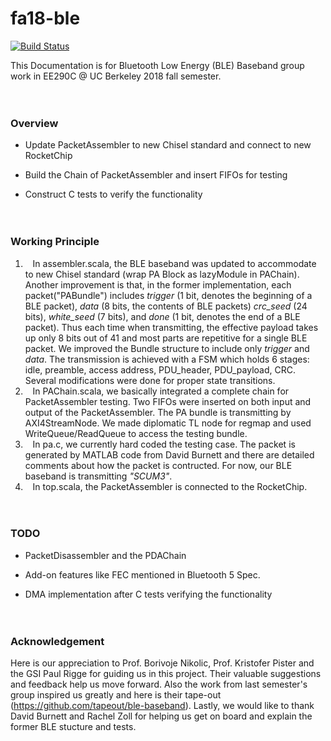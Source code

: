 # fa18-ble

[![Build Status](https://travis-ci.org/ucberkeley-ee290c/fa18-ble.svg?branch=master)](https://travis-ci.org/ucberkeley-ee290c/fa18-ble)

This Documentation is for Bluetooth Low Energy (BLE) Baseband group work in EE290C @ UC Berkeley 2018 fall semester.
<br><br><br>
### Overview
- Update PacketAssembler to new Chisel standard and connect to new RocketChip 

- Build the Chain of PacketAssembler and insert FIFOs for testing

- Construct C tests to verify the functionality
<br><br><br>

### Working Principle
1. &nbsp;&nbsp; In assembler.scala, the BLE baseband was updated to accommodate to new Chisel standard (wrap PA Block as lazyModule in PAChain). Another improvement is that, in the former implementation, each packet("PABundle") includes *trigger* (1 bit, denotes the beginning of a BLE packet), *data* (8 bits, the contents of BLE packets) *crc_seed* (24 bits), *white_seed* (7 bits), and *done* (1 bit, denotes the end of a BLE packet). Thus each time when transmitting, the effective payload takes up only 8 bits out of 41 and most parts are repetitive for a single BLE packet. We improved the Bundle structure to include only *trigger* and *data*. The transmission is achieved with a FSM which holds 6 stages: idle, preamble, access address, PDU_header, PDU_payload, CRC. Several modifications were done for proper state transitions.
2. &nbsp;&nbsp; In PAChain.scala, we basically integrated a complete chain for PacketAssembler testing. Two FIFOs were inserted on both input and output of the PacketAssembler. The PA bundle is transmitting by AXI4StreamNode. We made diplomatic TL node for regmap and used WriteQueue/ReadQueue to access the testing bundle.
3. &nbsp;&nbsp; In pa.c, we currently hard coded the testing case. The packet is generated by MATLAB code from David Burnett and there are detailed comments about how the packet is contructed. For now, our BLE baseband is transmitting *"SCUM3"*.
4. &nbsp;&nbsp; In top.scala, the PacketAssembler is connected to the RocketChip.
<br><br><br>

### TODO
- PacketDisassembler and the PDAChain

- Add-on features like FEC mentioned in Bluetooth 5 Spec.

- DMA implementation after C tests verifying the functionality
<br><br><br>


### Acknowledgement
Here is our appreciation to Prof. Borivoje Nikolic, Prof. Kristofer Pister and the GSI Paul Rigge for guiding us in this project. Their valuable suggestions and feedback help us move forward. Also the work from last semester's group inspired us greatly and here is their tape-out (https://github.com/tapeout/ble-baseband). Lastly, we would like to thank David Burnett and Rachel Zoll for helping us get on board and explain the former BLE stucture and tests.


